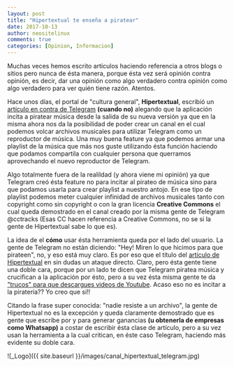 ```yaml
---
layout: post
title: "Hipertextual te enseña a piratear"
date: 2017-10-13
author: neositelinux
comments: true
categories: [Opinion, Informacion]
---
```


Muchas veces hemos escrito artículos haciendo referencia a otros blogs o sitios pero nunca de ésta manera, porque ésta vez será opinión contra opinión, es decir, dar una opinión como algo verdadero contra opinión como algo verdadero para ver quién tiene razón. Atentos.

Hace unos días, el portal de "cultura general", **Hipertextual**, escribió un [artículo en contra de Telegram](https://hipertextual.com/2017/10/telegram-quiere-que-piratees-musica) **(cuando no)** alegando que la aplicación incita a piratear música desde la salida de su nueva versión ya que en la misma ahora nos da la posibilidad de poder crear un canal en el cual podemos volcar archivos musicales para utilizar Telegram como un reproductor de música. Una muy buena feature ya que podemos armar una playlist de la música que más nos guste utilizando ésta función haciendo que podamos compartila con cualquier persona que querramos aprovechando el nuevo reproductor de Telegram.

Algo totalmente fuera de la realildad (y ahora viene mi opinión) ya que Telegram creó ésta feature no para incitar al pirateo de música sino para que podamos usarla para crear playlist a nuestro antojo. En ese tipo de playlist podemos meter cualquier infinidad de archivos musicales tanto con copyright como sin copyright o con la gran licencia **Creative Commons** el cual queda demostrado en el canal creado por la misma gente de Telegram @cctracks (Esas CC hacen referencia a Creative Commons, no se si la gente de Hipertextual sabe lo que es).

La idea de el **cómo** usar ésta herramienta queda por el lado del usuario. La gente de Telegram no están diciendo: "Hey! Miren lo que hicimos para que pirateen", no, y eso está muy claro. Es por eso que el título del [artículo de Hipertextual](https://hipertextual.com/2017/10/telegram-quiere-que-piratees-musica) en sin dudas un ataque directo. Claro, pero ésta gente tiene una doble cara, porque por un lado te dicen que Telegram piratea música y crucifican a la aplicación por ésto, pero a su vez ésta misma gente te da ["trucos" para que descargues videos de Youtube](https://hipertextual.com/2016/01/descargar-musica-de-youtube). Acaso eso no es incitar a la piratería?? Yo creo que si!!

Citando la frase super conocida: "nadie resiste a un archivo", la gente de Hipertextual no es la excepción y queda claramente demostrado que es gente que escribe por y para generar ganancias **(u obtenerla de empresas como Whatsapp)** a costar de escribir ésta clase de artículo, pero a su vez usan la herramienta a la cual critican, en éste caso Telegram, haciendo más evidente su doble cara.


![_Logo]({{ site.baseurl }}/images/canal_hipertextual_telegram.jpg)
